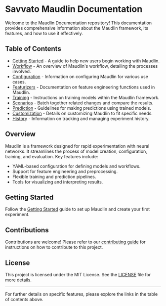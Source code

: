 # Savvato Maudlin Documentation

Welcome to the Maudlin Documentation repository! This documentation provides comprehensive information about the Maudlin framework, its features, and how to use it effectively.

## Table of Contents

- [Getting Started](https://github.com/savvato-software/savvato-maudlin-doc/blob/main/getting_started.md) - A guide to help new users begin working with Maudlin.
- [Workflow](https://github.com/savvato-software/savvato-maudlin-doc/blob/main/workflow.md) - An overview of Maudlin's workflow, detailing the processes involved.
- [Configuration](https://github.com/savvato-software/savvato-maudlin-doc/blob/main/config.md) - Information on configuring Maudlin for various use cases.
- [Featurizers](https://github.com/savvato-software/savvato-maudlin-doc/blob/main/featurizers.md) - Documentation on feature engineering functions used in Maudlin.
- [Training](https://github.com/savvato-software/savvato-maudlin-doc/blob/main/train.md) - Instructions on training models within the Maudlin framework.
- [Scenarios](https://github.com/savvato-software/savvato-maurdlin-doc/blob/main/scenarios.md) - Batch together related changes and compare the results.
- [Prediction](https://github.com/savvato-software/savvato-maudlin-doc/blob/main/predict.md) - Guidelines for making predictions using trained models.
- [Customization](https://github.com/savvato-software/savvato-maudlin-doc/blob/main/customization.md) - Details on customizing Maudlin to fit specific needs.
- [History](https://github.com/savvato-software/savvato-maudlin-doc/blob/main/history.md) - Information on tracking and managing experiment history.

## Overview

Maudlin is a framework designed for rapid experimentation with neural networks. It streamlines the process of model creation, configuration, training, and evaluation. Key features include:

- YAML-based configuration for defining models and workflows.
- Support for feature engineering and preprocessing.
- Flexible training and prediction pipelines.
- Tools for visualizing and interpreting results.

## Getting Started

Follow the [Getting Started](https://github.com/savvato-software/savvato-maudlin-doc/blob/main/getting_started.md) guide to set up Maudlin and create your first experiment.

## Contributions

Contributions are welcome! Please refer to our [contributing guide](https://github.com/savvato-software/savvato-maudlin-doc/blob/main/contributing.md) for instructions on how to contribute to this project.

## License

This project is licensed under the MIT License. See the [LICENSE](https://github.com/savvato-software/savvato-maudlin-doc/blob/main/LICENSE) file for more details.

---

For further details on specific features, please explore the links in the table of contents above.

